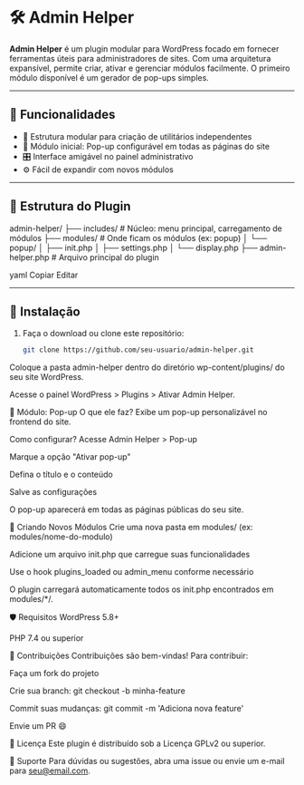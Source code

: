 # 🛠️ Admin Helper

**Admin Helper** é um plugin modular para WordPress focado em fornecer ferramentas úteis para administradores de sites. Com uma arquitetura expansível, permite criar, ativar e gerenciar módulos facilmente. O primeiro módulo disponível é um gerador de pop-ups simples.

---

## 📌 Funcionalidades

- 🔌 Estrutura modular para criação de utilitários independentes
- 🧩 Módulo inicial: Pop-up configurável em todas as páginas do site
- 🎛️ Interface amigável no painel administrativo
- ⚙️ Fácil de expandir com novos módulos

---

## 📁 Estrutura do Plugin

admin-helper/
├── includes/ # Núcleo: menu principal, carregamento de módulos
├── modules/ # Onde ficam os módulos (ex: popup)
│ └── popup/
│ ├── init.php
│ ├── settings.php
│ └── display.php
├── admin-helper.php # Arquivo principal do plugin

yaml
Copiar
Editar

---

## 🚀 Instalação

1. Faça o download ou clone este repositório:
   ```bash
   git clone https://github.com/seu-usuario/admin-helper.git
Coloque a pasta admin-helper dentro do diretório wp-content/plugins/ do seu site WordPress.

Acesse o painel WordPress > Plugins > Ativar Admin Helper.

🧩 Módulo: Pop-up
O que ele faz?
Exibe um pop-up personalizável no frontend do site.

Como configurar?
Acesse Admin Helper > Pop-up

Marque a opção "Ativar pop-up"

Defina o título e o conteúdo

Salve as configurações

O pop-up aparecerá em todas as páginas públicas do seu site.

🧱 Criando Novos Módulos
Crie uma nova pasta em modules/ (ex: modules/nome-do-modulo)

Adicione um arquivo init.php que carregue suas funcionalidades

Use o hook plugins_loaded ou admin_menu conforme necessário

O plugin carregará automaticamente todos os init.php encontrados em modules/*/.

🛡️ Requisitos
WordPress 5.8+

PHP 7.4 ou superior

🤝 Contribuições
Contribuições são bem-vindas! Para contribuir:

Faça um fork do projeto

Crie sua branch: git checkout -b minha-feature

Commit suas mudanças: git commit -m 'Adiciona nova feature'

Envie um PR 😄

📄 Licença
Este plugin é distribuído sob a Licença GPLv2 ou superior.

🙋 Suporte
Para dúvidas ou sugestões, abra uma issue ou envie um e-mail para seu@email.com.

